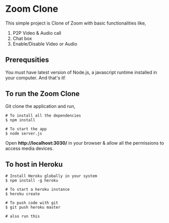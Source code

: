 # Zoom Clone

This simple project is Clone of Zoom with basic functionalities like,
1. P2P Video & Audio call
2.	Chat box
3. Enable/Disable Video or Audio
	
## Prerequsities
You must have latest version of Node.js, a javascript runtime installed in your computer. And that's it!
## To run the Zoom Clone
Git clone the application and run,

	# To install all the dependencies
	$ npm install
	
	# To start the app
	$ node server.js

Open **http://localhost:3030/** in your browser & allow all the permissions to access media devices.

## To host in Heroku
	# Install Heroku globally in your system
	$ npm install -g heroku
	
	# To start a heroku instance
	$ heroku create
	
	# To push code with git
	$ git push heroku master
	
	# also run this
	$ heroku ps:scale web 1
	$ heroku open


Olaa!... now you have your own real-time Video Conference application hosted. Enjoy connecting with your loved onces.
